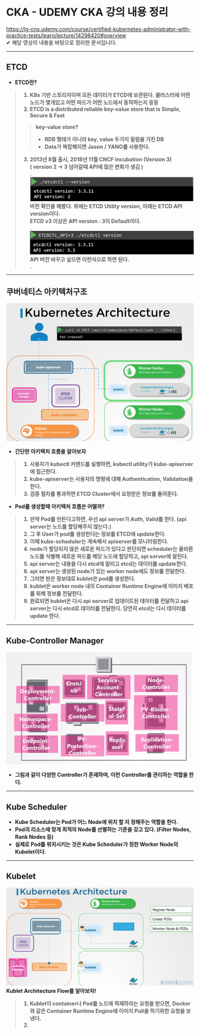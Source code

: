 # CKA - UDEMY CKA 강의 내용 정리

https://lg-cns.udemy.com/course/certified-kubernetes-administrator-with-practice-tests/learn/lecture/14298420#overview  
✔ 해당 영상의 내용을 바탕으로 정리한 문서입니다.  

------------------------------------------------------------------------
## <b>ETCD
+ ETCD란?
>1. K8s 기반 스토리지이며 모든 데이터가 ETCD에 보관된다. 클러스터에 어떤 노드가 몇개있고 어떤 파드가 어떤 노드에서 동작하는지 등등
>2. ETCD is a distributed reliable <b>key-value store<b> that is Simple, Secure & Fast   
>> key-value store?  
>> + RDB 형태가 아니라 key, value 두가지 컬럼을 가진 DB  
>> + Data가 복잡해지면 Jason / YANO를 사용한다.
>3. 2013년 8월 출시, 2018년 11월 CNCF Incubation (Version 3)  
>( version 2 -> 3 넘어갈때 API에 많은 변화가 생김 )  
> .  
> ![img.png](img.png)  
>버전 확인을 해봤다. 위에는 ETCD Utility version, 아래는 ETCD API version이다.  
>ETCD v3 이상은 API version : 3이 Default이다.  
> .   
> ![img_1.png](img_1.png)  
>API 버전 바꾸고 싶으면 이런식으로 하면 된다.  
>.

---
## <b>쿠버네티스 아키텍처구조</b>
![img_2.png](img_2.png)
* 간단한 아키텍처 흐름을 알아보자
>1. 사용자가 kubectl 커맨드를 실행하면, kubectl utility가 kube-apiserver에 접근한다.  
>2. kube-apiserver는 사용자의 명령에 대해 Authentication, Validation을 한다.
>3. 검증 절차를 통과하면 ETCD Cluster에서 요청받은 정보를 돌려준다. 
* Pod를 생성할때 아키텍처 흐름은 어떨까?
>1. 만약 Pod를 만든다고하면, 우선 api server가 Auth, Valid를 한다. (api server는 노드를 할당해주지 않는다.)  
>2. 그 후 User가 pod를 생성한다는 정보를 ETCD에 update한다.  
>3. 이때 kube-scheduler는 게속해서 apiserver를 모니터링한다.  
>4. node가 할당되지 않은 새로운 파드가 있다고 판단되면 scheduler는 올바른 노드를 식별해 새로운 파드를 해당 노드에 할당하고, api server에 알린다.  
>5. api server는 내용을 다시 etcd에 알리고 etcd는 데이터를 update한다.  
>6. api server는 생성된 node가 있는 worker node에도 정보를 전달한다.  
>7. 그러면 받은 정보대로 kublet은 pod를 생성한다.  
>8. kublet은 worker node 내의 Container Runtime Engine에 이미지 배포를 위해 정보를 전달한다.  
>9. 완료되면 kublet은 다시 api server로 업데이트된 데이터를 전달하고 api server는 다시 etcd로 데이터를 전달한다. 당연히 etcd는 다시 데이터를 update 한다.  

---
## <b>Kube-Controller Manager
![Alt text](img_3.png)  
* 그림과 같이 다양한 Controller가 존재하며, 이런 Controller를 관리하는 역할을 한다.

---
## <b>Kube Scheduler
* Kube Scheduler는 Pod가 어느 Node에 위치 할 지 정해주는 역할을 한다.   
* Pod의 리소스에 맞게 최적의 Node를 선별하는 기준을 갖고 있다. (Filter Nodes, Rank Nodes 등)
* 실제로 Pod를 위치시키는 것은 Kube Scheduler가 정한 Worker Node의 Kubelet이다.

---
## <b>Kubelet
![Alt text](img_4.png)
Kublet Architecture Flow를 알아보자!
>1. Kublet이 container나 Pod를 노드에 적재하라는 요청을 받으면, Docker와 같은 Container Runtime Engine에 이미지 Pull을 하기위한 요청을 보낸다.
>2. 